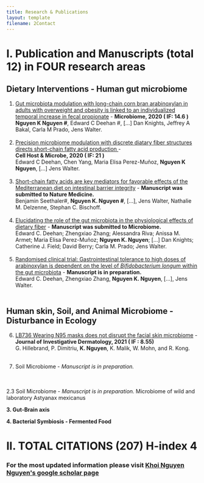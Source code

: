 ```yaml
---
title: Research & Publications
layout: template
filename: 2Contact
--- 
```


# I.  Publication and Manuscripts (total 12) in FOUR research areas 

## Dietary Interventions - Human gut microbiome

1.    [Gut microbiota modulation with long-chain corn bran arabinoxylan in adults with overweight and obesity is linked to an individualized temporal increase in fecal propionate](https://microbiomejournal.biomedcentral.com/articles/10.1186/s40168-020-00887-w) - **Microbiome, 2020 ( IF: 14.6 )** <br>
**Nguyen K Nguyen #**, Edward C Deehan #, [...] Dan Knights, Jeffrey A Bakal, Carla M Prado, Jens Walter.
<br /> <br /> 
2.    [Precision microbiome modulation with discrete diatary fiber structures directs short-chain fatty acid production ](https://www.cell.com/cell-host-microbe/fulltext/S1931-3128(20)30045-7?_returnURL=https%3A%2F%2Flinkinghub.elsevier.com%2Fretrieve%2Fpii%2FS1931312820300457%3Fshowall%3Dtrue) - <br>  **Cell Host & Microbe, 2020 ( IF: 21 )** <br>
Edward C Deehan, Chen Yang, Maria Elisa Perez-Muñoz, **Nguyen K Nguyen**, [...] Jens Walter.
<br /> <br /> 
3.   [Short-chain fatty acids are key mediators for favorable effects of the Mediterranean diet on intestinal barrier integrity](https://biokhoi.github.io) -  **Manuscript was submitted to Nature Medicine.** <br> 
Benjamin Seethaler#, **Nguyen K. Nguyen #**, [...], Jens Walter, Nathalie M. Delzenne, Stephan C. Bischoff.
<br /> <br />
4.   [Elucidating the role of the gut microbiota in the physiological effects of dietary fiber](https://biokhoi.github.io) - **Manuscript was submitted to Microbiome.** <br> 
Edward C. Deehan; Zhengxiao Zhang; Alessandra Riva; Anissa M. Armet; Maria Elisa Perez-Muñoz; **Nguyen K. Nguyen**; [...] Dan Knights; Catherine J. Field; David Berry; Carla M. Prado; Jens Walter.
<br /> <br />
5.   [Randomised clinical trial: Gastrointestinal tolerance to high doses of arabinoxylan is dependent on the level of *Bifidobacterium longum* within the gut microbiota](https://biokhoi.github.io) - **Manuscript is in preparation.** <br> 
Edward C. Deehan, Zhengxiao Zhang, **Nguyen K. Nguyen**, [...], Jens Walter.
<br /> <br />
## Human skin, Soil, and Animal Microbiome - Disturbance in Ecology
6.   [LB736 Wearing N95 masks does not disrupt the facial skin microbiome](https://www.jidonline.org/article/S0022-202X(21)01523-2/fulltext) - **Journal of Investigative Dermatology, 2021 ( IF : 8.55)** <br> 
G. Hillebrand, P. Dimitriu, **K. Nguyen**, K. Malik, W. Mohn, and R. Kong.
<br /> <br />

7. Soil Microbiome  - *Manuscript is in preparation.*

<br /> <br />
2.3 Soil Microbiome  - *Manuscript is in preparation.*
Microbiome of wild and laboratory Astyanax mexicanus 


**3.  Gut-Brain axis**

**4.  Bacterial Symbiosis - Fermented Food**




# II. TOTAL CITATIONS (207) H-index 4 
### For the most updated information please visit [Khoi Nguyen Nguyen's google scholar page](https://scholar.google.com.vn/citations?view_op=list_works&hl=vi&hl=vi&user=7Xrudt0AAAAJ)



